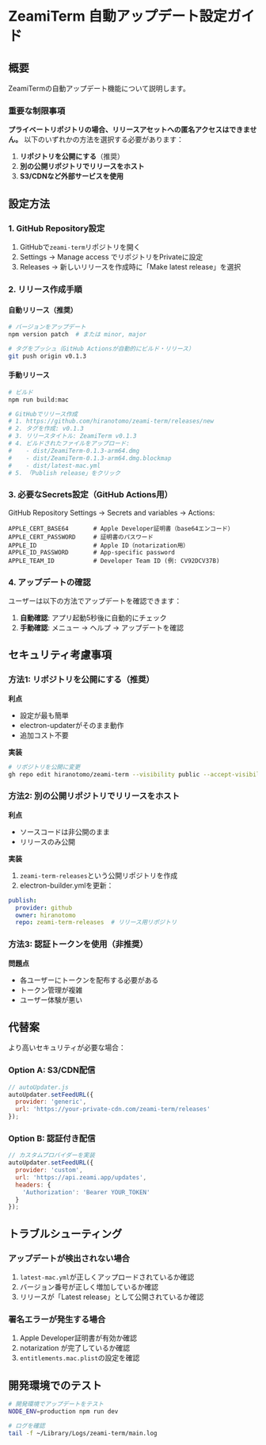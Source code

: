 # ZeamiTerm 自動アップデート設定ガイド

## 概要

ZeamiTermの自動アップデート機能について説明します。

### 重要な制限事項

**プライベートリポジトリの場合、リリースアセットへの匿名アクセスはできません。**
以下のいずれかの方法を選択する必要があります：

1. **リポジトリを公開にする**（推奨）
2. **別の公開リポジトリでリリースをホスト**
3. **S3/CDNなど外部サービスを使用**

## 設定方法

### 1. GitHub Repository設定

1. GitHubで`zeami-term`リポジトリを開く
2. Settings → Manage access でリポジトリをPrivateに設定
3. Releases → 新しいリリースを作成時に「Make latest release」を選択

### 2. リリース作成手順

#### 自動リリース（推奨）
```bash
# バージョンをアップデート
npm version patch  # または minor, major

# タグをプッシュ（GitHub Actionsが自動的にビルド・リリース）
git push origin v0.1.3
```

#### 手動リリース
```bash
# ビルド
npm run build:mac

# GitHubでリリース作成
# 1. https://github.com/hiranotomo/zeami-term/releases/new
# 2. タグを作成: v0.1.3
# 3. リリースタイトル: ZeamiTerm v0.1.3
# 4. ビルドされたファイルをアップロード:
#    - dist/ZeamiTerm-0.1.3-arm64.dmg
#    - dist/ZeamiTerm-0.1.3-arm64.dmg.blockmap
#    - dist/latest-mac.yml
# 5. 「Publish release」をクリック
```

### 3. 必要なSecrets設定（GitHub Actions用）

GitHub Repository Settings → Secrets and variables → Actions:

```
APPLE_CERT_BASE64       # Apple Developer証明書（base64エンコード）
APPLE_CERT_PASSWORD     # 証明書のパスワード  
APPLE_ID                # Apple ID（notarization用）
APPLE_ID_PASSWORD       # App-specific password
APPLE_TEAM_ID           # Developer Team ID (例: CV92DCV37B)
```

### 4. アップデートの確認

ユーザーは以下の方法でアップデートを確認できます：

1. **自動確認**: アプリ起動5秒後に自動的にチェック
2. **手動確認**: メニュー → ヘルプ → アップデートを確認

## セキュリティ考慮事項

### 方法1: リポジトリを公開にする（推奨）

**利点**
- 設定が最も簡単
- electron-updaterがそのまま動作
- 追加コスト不要

**実装**
```bash
# リポジトリを公開に変更
gh repo edit hiranotomo/zeami-term --visibility public --accept-visibility-change-consequences
```

### 方法2: 別の公開リポジトリでリリースをホスト

**利点**
- ソースコードは非公開のまま
- リリースのみ公開

**実装**
1. `zeami-term-releases`という公開リポジトリを作成
2. electron-builder.ymlを更新：
```yaml
publish:
  provider: github
  owner: hiranotomo
  repo: zeami-term-releases  # リリース用リポジトリ
```

### 方法3: 認証トークンを使用（非推奨）

**問題点**
- 各ユーザーにトークンを配布する必要がある
- トークン管理が複雑
- ユーザー体験が悪い

## 代替案

より高いセキュリティが必要な場合：

### Option A: S3/CDN配信
```javascript
// autoUpdater.js
autoUpdater.setFeedURL({
  provider: 'generic',
  url: 'https://your-private-cdn.com/zeami-term/releases'
});
```

### Option B: 認証付き配信
```javascript
// カスタムプロバイダーを実装
autoUpdater.setFeedURL({
  provider: 'custom',
  url: 'https://api.zeami.app/updates',
  headers: {
    'Authorization': 'Bearer YOUR_TOKEN'
  }
});
```

## トラブルシューティング

### アップデートが検出されない場合

1. `latest-mac.yml`が正しくアップロードされているか確認
2. バージョン番号が正しく増加しているか確認
3. リリースが「Latest release」として公開されているか確認

### 署名エラーが発生する場合

1. Apple Developer証明書が有効か確認
2. notarization が完了しているか確認
3. `entitlements.mac.plist`の設定を確認

## 開発環境でのテスト

```bash
# 開発環境でアップデートをテスト
NODE_ENV=production npm run dev

# ログを確認
tail -f ~/Library/Logs/zeami-term/main.log
```
